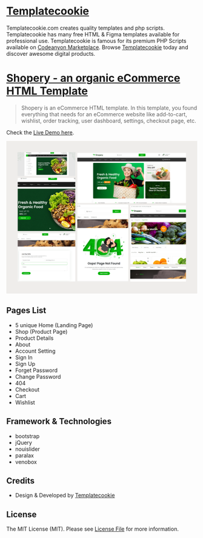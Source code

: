 # [Templatecookie](https://templatecookie.com)
Templatecookie.com creates quality templates and php scripts. Templatecookie has many free HTML & Figma templates available for professional use. Templatecookie is famous for its premium PHP Scripts available on [Codeanyon Marketplace](https://codecanyon.net/user/templatecookie). Browse [Templatecookie](https://templatecookie.com) today and discover awesome digital products.

# [Shopery - an organic eCommerce HTML Template](https://www.templatecookie.com/demo/shopery-an-organic-ecommerce-free-html-template)

> Shopery is an eCommerce HTML template. In this template, you found everything that needs for an eCommerce website like add-to-cart, wishlist, order tracking, user dashboard, settings, checkout page, etc.

Check the [Live Demo here](https://shopery.netlify.app/).

![](preview.png)

## Pages List
- 5 unique Home (Landing Page)
- Shop (Product Page)
- Product Details
- About
- Account Setting
- Sign In
- Sign Up
- Forget Password
- Change Password
- 404
- Checkout
- Cart
- Wishlist

  
## Framework & Technologies
- bootstrap
- jQuery
- nouislider
- paralax
- venobox

## Credits
- Design & Developed by [Templatecookie](https://templatecookie.com)

## License
The MIT License (MIT). Please see [License File](LICENSE.md) for more information.

